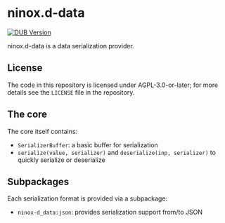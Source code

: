 # ninox.d-data

[![DUB Version](https://img.shields.io/dub/v/ninox-d_data)](https://code.dlang.org/packages/ninox-d_data)

ninox.d-data is a data serialization provider.

## License

The code in this repository is licensed under AGPL-3.0-or-later; for more details see the `LICENSE` file in the repository.

## The core

The core itself contains:
- `SerializerBuffer`: a basic buffer for serialization
- `serialize(value, serializer)` and `deserialize(inp, serializer)` to quickly serialize or deserialize

## Subpackages

Each serialization format is provided via a subpackage:
- `ninox-d_data:json`: provides serialization support from/to JSON